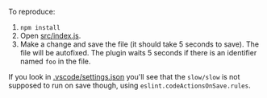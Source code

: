 To reproduce:
1. `npm install`
2. Open [src/index.js](src/index.js).
3. Make a change and save the file (it should take 5 seconds to save). The file will be autofixed. The plugin waits 5 seconds if there is an identifier named `foo` in the file.

If you look in [.vscode/settings.json](.vscode/settings.json) you'll see that the `slow/slow` is not supposed to run on save though, using `eslint.codeActionsOnSave.rules`.